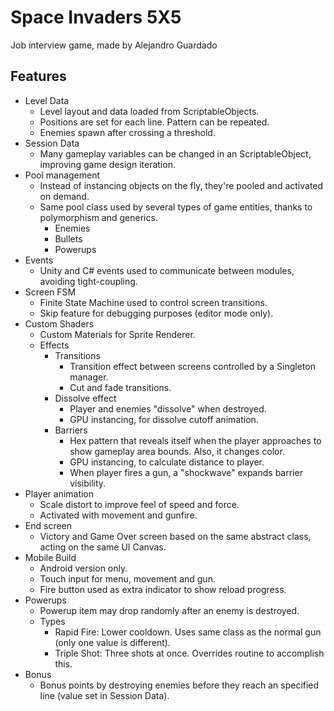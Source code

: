 # Space Invaders 5X5
Job interview game, made by Alejandro Guardado

## Features
- Level Data
  - Level layout and data loaded from ScriptableObjects.
  - Positions are set for each line. Pattern can be repeated. 
  - Enemies spawn after crossing a threshold.
- Session Data
  - Many gameplay variables can be changed in an ScriptableObject, improving game design iteration.
- Pool management
  - Instead of instancing objects on the fly, they're pooled and activated on demand.
  - Same pool class used by several types of game entities, thanks to polymorphism and generics.
    - Enemies
    - Bullets
    - Powerups
- Events
  - Unity and C# events used to communicate between modules, avoiding tight-coupling.
- Screen FSM
  - Finite State Machine used to control screen transitions.
  - Skip feature for debugging purposes (editor mode only).
- Custom Shaders
  - Custom Materials for Sprite Renderer.
  - Effects
    - Transitions
      - Transition effect between screens controlled by a Singleton manager.
      - Cut and fade transitions.
    - Dissolve effect
      - Player and enemies "dissolve" when destroyed.
      - GPU instancing, for dissolve cutoff animation.
    - Barriers
      - Hex pattern that reveals itself when the player approaches to show gameplay area bounds. Also, it changes color.
      - GPU instancing, to calculate distance to player.
	  - When player fires a gun, a "shockwave" expands barrier visibility.
- Player animation
  - Scale distort to improve feel of speed and force.
  - Activated with movement and gunfire.
- End screen
  - Victory and Game Over screen based on the same abstract class, acting on the same UI Canvas.
- Mobile Build
  - Android version only.
  - Touch input for menu, movement and gun.
  - Fire button used as extra indicator to show reload progress.
- Powerups
  - Powerup item may drop randomly after an enemy is destroyed.
  - Types
    - Rapid Fire: Lower cooldown. Uses same class as the normal gun (only one value is different).
    - Triple Shot: Three shots at once. Overrides routine to accomplish this.
- Bonus
  - Bonus points by destroying enemies before they reach an specified line (value set in Session Data).